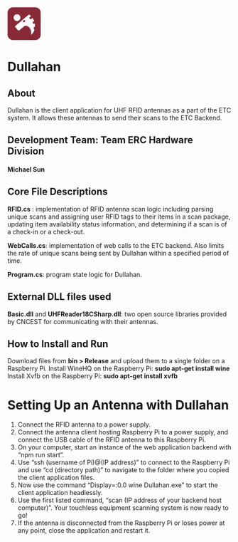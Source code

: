 <p align="left">
  <img src="Dullahan.PNG" alt="Logo" width="75" height="75">
</p>

# Dullahan

## About
Dullahan is the client application for UHF RFID antennas as a part of the ETC system. It allows these antennas to send their scans to the ETC Backend.

## Development Team: Team ERC Hardware Division
#### Michael Sun

## Core File Descriptions
**RFID.cs** : implementation of RFID antenna scan logic including parsing unique scans and assigning user RFID tags to their items in a scan package, updating item availability status information, and determining if a scan is of a check-in or a check-out.

**WebCalls.cs**: implementation of web calls to the ETC backend. Also limits the rate of unique scans being sent by Dullahan within a specified period of time. 

**Program.cs**: program state logic for Dullahan. 

## External DLL files used
**Basic.dll** and **UHFReader18CSharp.dll**: two open source libraries provided by CNCEST for communicating with their antennas. 

## How to Install and Run
Download files from **bin > Release** and upload them to a single folder on a Raspberry Pi.
Install WineHQ on the Raspberry Pi: **sudo apt-get install wine**
Install Xvfb on the Raspberry Pi: **sudo apt-get install xvfb**

# Setting Up an Antenna with Dullahan
1. Connect the RFID antenna to a power supply. 
2. Connect the antenna client hosting Raspberry Pi to a power supply, and connect the USB cable of the RFID antenna to this Raspberry Pi.
3. On your computer, start an instance of the web application backend with “npm run start”. 
4. Use “ssh (username of Pi)@(IP address)” to connect to the Raspberry Pi and use “cd (directory path)” to navigate to the folder where you copied the client application files. 
5. Now use the command “Display=:0.0 wine Dullahan.exe” to start the client application headlessly. 
6. Use the first listed command, “scan (IP address of your backend host computer)”. Your touchless equipment scanning system is now ready to go!
6. If the antenna is disconnected from the Raspberry Pi or loses power at any point, close the application and restart it. 

